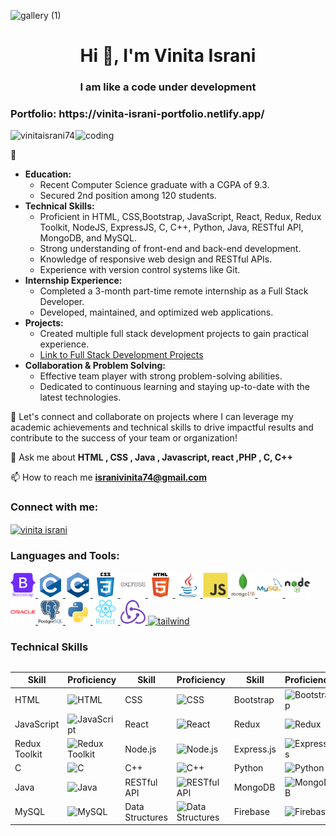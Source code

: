



![gallery (1)](https://github.com/VinitaIsrani74/VinitaIsrani74/assets/138797388/effa958e-8a48-4d49-a870-29e24e3e6620)


<h1 align="center">Hi 👋, I'm Vinita Israni</h1>
<h3 align="center">I am like a code under development</h3>
<h3>Portfolio: https://vinita-israni-portfolio.netlify.app/</h3>

<img align="right" alt="coding" width="400" src="https://media3.giphy.com/media/L1R1tvI9svkIWwpVYr/giphy.gif?cid=ecf05e478e641o9t9rlw48u7j8yhwrd177z912mf2h3dr4x1&ep=v1_gifs_related&rid=giphy.gif&ct=g"/>

<p align="left"> <img src="https://komarev.com/ghpvc/?username=vinitaisrani74&label=Profile%20views&color=0e75b6&style=flat" alt="vinitaisrani74" /> </p>


🌱     <ul>
        <li><strong>Education:</strong>
            <ul>
                <li>Recent Computer Science graduate with a CGPA of 9.3.</li>
                <li>Secured 2nd position among 120 students.</li>
            </ul>
        </li>
        <li><strong>Technical Skills:</strong>
            <ul>
                <li>Proficient in HTML, CSS,Bootstrap, JavaScript, React, Redux, Redux Toolkit, NodeJS, ExpressJS, C, C++, Python, Java, RESTful API, MongoDB, and MySQL.</li>
                <li>Strong understanding of front-end and back-end development.</li>
                <li>Knowledge of responsive web design and RESTful APIs.</li>
                <li>Experience with version control systems like Git.</li>
            </ul>
        </li>
        <li><strong>Internship Experience:</strong>
            <ul>
                <li>Completed a 3-month part-time remote internship as a Full Stack Developer.</li>
                <li>Developed, maintained, and optimized web applications.</li>
            </ul>
        </li>
        <li><strong>Projects:</strong>
            <ul>
                <li>Created multiple full stack development projects to gain practical experience.</li>
                <li><a href="https://real-estate-marketplace-mern-qsrv.onrender.com/" target="_blank">Link to Full Stack Development Projects</a></li>
            </ul>
        </li>
        <li><strong>Collaboration & Problem Solving:</strong>
            <ul>
                <li>Effective team player with strong problem-solving abilities.</li>
                <li>Dedicated to continuous learning and staying up-to-date with the latest technologies.</li>
            </ul>
        </li>
    </ul>
🌟 Let's connect and collaborate on projects where I can leverage my academic achievements and technical skills to drive impactful results and contribute to the success of your team or organization!
 
💬 Ask me about **HTML , CSS , Java , Javascript, react ,PHP , C, C++**

📫 How to reach me **isranivinita74@gmail.com**



<h3 align="left">Connect with me:</h3>
<p align="left">
<a href="https://linkedin.com/in/vinita-israni-0b704a219" target="blank"><img align="center" src="https://raw.githubusercontent.com/rahuldkjain/github-profile-readme-generator/master/src/images/icons/Social/linked-in-alt.svg" alt="vinita israni" height="30" width="40" /></a>
</p>

<h3 align="left">Languages and Tools:</h3>
<p align="left"> <a href="https://getbootstrap.com" target="_blank" rel="noreferrer"> <img src="https://raw.githubusercontent.com/devicons/devicon/master/icons/bootstrap/bootstrap-plain-wordmark.svg" alt="bootstrap" width="40" height="40"/> </a> <a href="https://www.cprogramming.com/" target="_blank" rel="noreferrer"> <img src="https://raw.githubusercontent.com/devicons/devicon/master/icons/c/c-original.svg" alt="c" width="40" height="40"/> </a> <a href="https://www.w3schools.com/cpp/" target="_blank" rel="noreferrer"> <img src="https://raw.githubusercontent.com/devicons/devicon/master/icons/cplusplus/cplusplus-original.svg" alt="cplusplus" width="40" height="40"/> </a> <a href="https://www.w3schools.com/css/" target="_blank" rel="noreferrer"> <img src="https://raw.githubusercontent.com/devicons/devicon/master/icons/css3/css3-original-wordmark.svg" alt="css3" width="40" height="40"/> </a> <a href="https://expressjs.com" target="_blank" rel="noreferrer"> <img src="https://raw.githubusercontent.com/devicons/devicon/master/icons/express/express-original-wordmark.svg" alt="express" width="40" height="40"/> </a> <a href="https://www.w3.org/html/" target="_blank" rel="noreferrer"> <img src="https://raw.githubusercontent.com/devicons/devicon/master/icons/html5/html5-original-wordmark.svg" alt="html5" width="40" height="40"/> </a> <a href="https://www.java.com" target="_blank" rel="noreferrer"> <img src="https://raw.githubusercontent.com/devicons/devicon/master/icons/java/java-original.svg" alt="java" width="40" height="40"/> </a> <a href="https://developer.mozilla.org/en-US/docs/Web/JavaScript" target="_blank" rel="noreferrer"> <img src="https://raw.githubusercontent.com/devicons/devicon/master/icons/javascript/javascript-original.svg" alt="javascript" width="40" height="40"/> </a> <a href="https://www.mongodb.com/" target="_blank" rel="noreferrer"> <img src="https://raw.githubusercontent.com/devicons/devicon/master/icons/mongodb/mongodb-original-wordmark.svg" alt="mongodb" width="40" height="40"/> </a> <a href="https://www.mysql.com/" target="_blank" rel="noreferrer"> <img src="https://raw.githubusercontent.com/devicons/devicon/master/icons/mysql/mysql-original-wordmark.svg" alt="mysql" width="40" height="40"/> </a> <a href="https://nodejs.org" target="_blank" rel="noreferrer"> <img src="https://raw.githubusercontent.com/devicons/devicon/master/icons/nodejs/nodejs-original-wordmark.svg" alt="nodejs" width="40" height="40"/> </a> <a href="https://www.oracle.com/" target="_blank" rel="noreferrer"> <img src="https://raw.githubusercontent.com/devicons/devicon/master/icons/oracle/oracle-original.svg" alt="oracle" width="40" height="40"/> </a> <a href="https://www.postgresql.org" target="_blank" rel="noreferrer"> <img src="https://raw.githubusercontent.com/devicons/devicon/master/icons/postgresql/postgresql-original-wordmark.svg" alt="postgresql" width="40" height="40"/> </a> <a href="https://www.python.org" target="_blank" rel="noreferrer"> <img src="https://raw.githubusercontent.com/devicons/devicon/master/icons/python/python-original.svg" alt="python" width="40" height="40"/> </a> <a href="https://reactjs.org/" target="_blank" rel="noreferrer"> <img src="https://raw.githubusercontent.com/devicons/devicon/master/icons/react/react-original-wordmark.svg" alt="react" width="40" height="40"/> </a> <a href="https://redux.js.org" target="_blank" rel="noreferrer"> <img src="https://raw.githubusercontent.com/devicons/devicon/master/icons/redux/redux-original.svg" alt="redux" width="40" height="40"/> </a> <a href="https://tailwindcss.com/" target="_blank" rel="noreferrer"> <img src="https://www.vectorlogo.zone/logos/tailwindcss/tailwindcss-icon.svg" alt="tailwind" width="40" height="40"/> </a> </p>


### Technical Skills

<div style="display: flex; flex-wrap: wrap;">

| Skill       | Proficiency | Skill       | Proficiency | Skill       | Proficiency |
|-------------|-------------|-------------|-------------|-------------|-------------|
| HTML        | ![HTML](https://progress-bar.dev/100/?title=&color=orange) | CSS         | ![CSS](https://progress-bar.dev/100/?title=&color=blue) | Bootstrap   | ![Bootstrap](https://progress-bar.dev/80/?title=&color=purple) |
| JavaScript  | ![JavaScript](https://progress-bar.dev/80/?title=&color=yellow) | React       | ![React](https://progress-bar.dev/100/?title=&color=green) | Redux       | ![Redux](https://progress-bar.dev/100/?title=&color=blue) |
| Redux Toolkit | ![Redux Toolkit](https://progress-bar.dev/100/?title=&color=red) | Node.js     | ![Node.js](https://progress-bar.dev/100/?title=&color=purple) | Express.js  | ![Express.js](https://progress-bar.dev/100/?title=&color=orange) |
| C           | ![C](https://progress-bar.dev/100/?title=&color=blue) | C++         | ![C++](https://progress-bar.dev/100/?title=&color=green) | Python      | ![Python](https://progress-bar.dev/80/?title=&color=purple) |
| Java        | ![Java](https://progress-bar.dev/80/?title=&color=orange) | RESTful API | ![RESTful API](https://progress-bar.dev/100/?title=&color=yellow) | MongoDB     | ![MongoDB](https://progress-bar.dev/90/?title=&color=green) |
| MySQL       | ![MySQL](https://progress-bar.dev/90/?title=&color=blue) | Data Structures        | ![Data Structures](https://progress-bar.dev/100/?title=&color=orange) | Firebase        | ![Firebase](https://progress-bar.dev/100/?title=&color=orange) |

</div>
